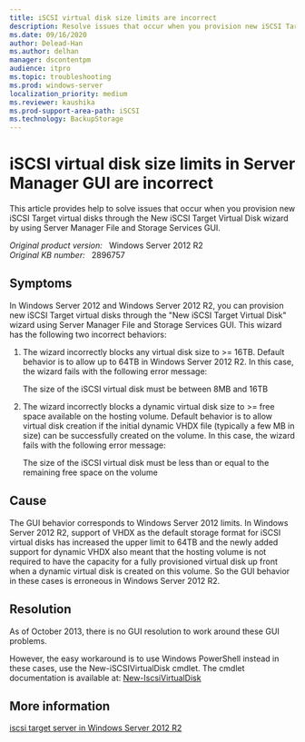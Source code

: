 ```yaml
---
title: iSCSI virtual disk size limits are incorrect
description: Resolve issues that occur when you provision new iSCSI Target virtual disks through the New iSCSI Target Virtual Disk wizard by using Server Manager File and Storage Services GUI.
ms.date: 09/16/2020
author: Delead-Han
ms.author: delhan
manager: dscontentpm
audience: itpro
ms.topic: troubleshooting
ms.prod: windows-server
localization_priority: medium
ms.reviewer: kaushika
ms.prod-support-area-path: iSCSI
ms.technology: BackupStorage
---
```

# iSCSI virtual disk size limits in Server Manager GUI are incorrect

This article provides help to solve issues that occur when you provision new iSCSI Target virtual disks through the New iSCSI Target Virtual Disk wizard by using Server Manager File and Storage Services GUI.

_Original product version:_ &nbsp; Windows Server 2012 R2  
_Original KB number:_ &nbsp; 2896757

## Symptoms

In Windows Server 2012 and Windows Server 2012 R2, you can provision new iSCSI Target virtual disks through the "New iSCSI Target Virtual Disk" wizard using Server Manager File and Storage Services GUI. This wizard has the following two incorrect behaviors:

1. The wizard incorrectly blocks any virtual disk size to >= 16TB. Default behavior is to allow up to 64TB in Windows Server 2012 R2. In this case, the wizard fails with the following error message:

    The size of the iSCSI virtual disk must be between 8MB and 16TB

2. The wizard incorrectly blocks a dynamic virtual disk size to >= free space available on the hosting volume. Default behavior is to allow virtual disk creation if the initial dynamic VHDX file (typically a few MB in size) can be successfully created on the volume. In this case, the wizard fails with the following error message:

    The size of the iSCSI virtual disk must be less than or equal to the remaining free space on the volume

## Cause

The GUI behavior corresponds to Windows Server 2012 limits. In Windows Server 2012 R2, support of VHDX as the default storage format for iSCSI virtual disks has increased the upper limit to 64TB and the newly added support for dynamic VHDX also meant that the hosting volume is not required to have the capacity for a fully provisioned virtual disk up front when a dynamic virtual disk is created on this volume. So the GUI behavior in these cases is erroneous in Windows Server 2012 R2. 

## Resolution

As of October 2013, there is no GUI resolution to work around these GUI problems.

However, the easy workaround is to use Windows PowerShell instead in these cases, use the New-iSCSIVirtualDisk cmdlet. The cmdlet documentation is available at: [New-IscsiVirtualDisk](/powershell/module/iscsitarget/new-iscsivirtualdisk)

## More information

[iscsi target server in Windows Server 2012 R2](https://blogs.technet.com/b/filecab/archive/2013/07/31/iscsi-target-server-in-windows-server-2012-r2.aspx)
